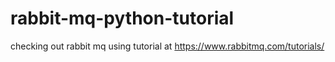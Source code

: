 rabbit-mq-python-tutorial
=========================

checking out rabbit mq using tutorial at https://www.rabbitmq.com/tutorials/
